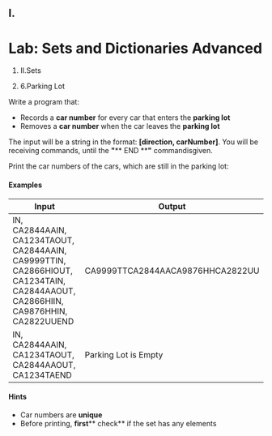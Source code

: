 ﻿## I.
# Lab: Sets and Dictionaries Advanced

1. II.Sets

1. 6.Parking Lot

Write a program that:

- Records a **car number** for every car that enters the **parking lot**
- Removes a **car number** when the car leaves the **parking lot**

The input will be a string in the format: **[direction, carNumber]**. You will be receiving commands, until the **&quot;**** END ****&quot;** commandisgiven.

Print the car numbers of the cars, which are still in the parking lot:

#### Examples

| **Input** | **Output** |
| --- | --- |
| IN, CA2844AAIN, CA1234TAOUT, CA2844AAIN, CA9999TTIN, CA2866HIOUT, CA1234TAIN, CA2844AAOUT, CA2866HIIN, CA9876HHIN, CA2822UUEND | CA9999TTCA2844AACA9876HHCA2822UU |
| IN, CA2844AAIN, CA1234TAOUT, CA2844AAOUT, CA1234TAEND | Parking Lot is Empty |

#### Hints

- Car numbers are **unique**
- Before printing, **first**** check** if the set has any elements

